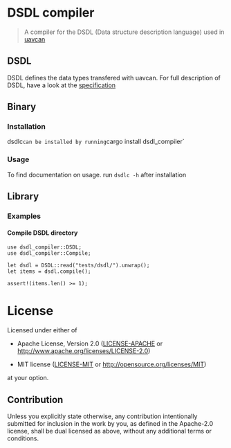 # DSDL compiler

> A compiler for the DSDL (Data structure description language) used in [uavcan](http://uavcan.org)

## DSDL
DSDL defines the data types transfered with uavcan. For full description of DSDL, have a look at the [specification](http://uavcan.org/Specification/3._Data_structure_description_language/)

## Binary

### Installation
dsdlc` can be installed by running `cargo install dsdl_compiler`

###  Usage
To find documentation on usage. run `dsdlc -h` after installation

## Library

### Examples
#### Compile DSDL directory

```
use dsdl_compiler::DSDL;
use dsdl_compiler::Compile;

let dsdl = DSDL::read("tests/dsdl/").unwrap();
let items = dsdl.compile();

assert!(items.len() >= 1);

```

# License

Licensed under either of

- Apache License, Version 2.0 ([LICENSE-APACHE](LICENSE-APACHE) or
  http://www.apache.org/licenses/LICENSE-2.0)

- MIT license ([LICENSE-MIT](LICENSE-MIT) or http://opensource.org/licenses/MIT)

at your option.

## Contribution

Unless you explicitly state otherwise, any contribution intentionally submitted
for inclusion in the work by you, as defined in the Apache-2.0 license, shall be
dual licensed as above, without any additional terms or conditions.

